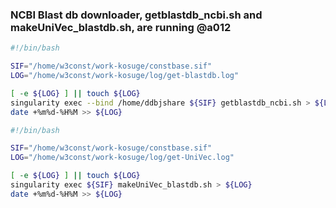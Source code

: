 ### NCBI Blast db downloader, getblastdb_ncbi.sh and makeUniVec_blastdb.sh, are running @a012

~~~@a12:/home/w3const/work-kosuge/task/get-blastdb.sh
#!/bin/bash

SIF="/home/w3const/work-kosuge/constbase.sif"
LOG="/home/w3const/work-kosuge/log/get-blastdb.log"

[ -e ${LOG} ] || touch ${LOG}
singularity exec --bind /home/ddbjshare ${SIF} getblastdb_ncbi.sh > ${LOG}
date +%m%d-%H%M >> ${LOG}
~~~

~~~@a012:/home/w3const/work-kosuge/task/get-UniVec.sh 
#!/bin/bash

SIF="/home/w3const/work-kosuge/constbase.sif"
LOG="/home/w3const/work-kosuge/log/get-UniVec.log"

[ -e ${LOG} ] || touch ${LOG}
singularity exec ${SIF} makeUniVec_blastdb.sh > ${LOG}
date +%m%d-%H%M >> ${LOG}
~~~
